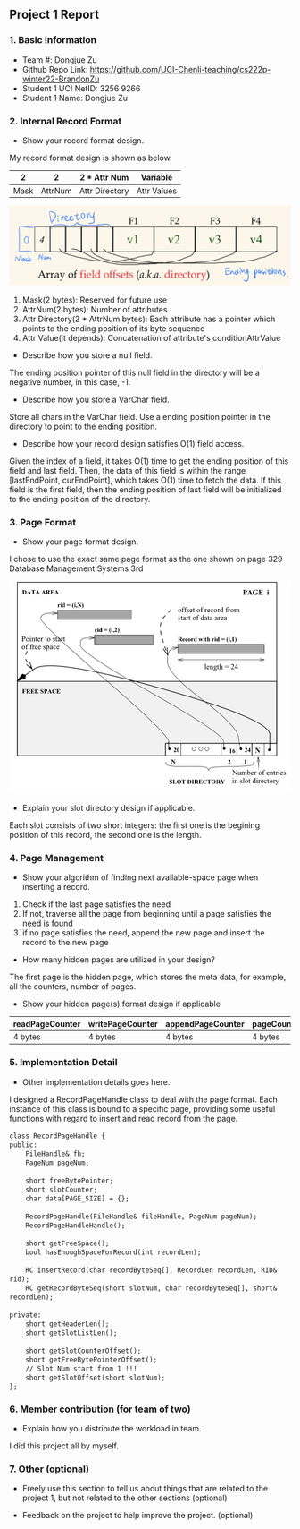 ## Project 1 Report


### 1. Basic information
 - Team #: Dongjue Zu
 - Github Repo Link: https://github.com/UCI-Chenli-teaching/cs222p-winter22-BrandonZu
 - Student 1 UCI NetID: 3256 9266
 - Student 1 Name: Dongjue Zu

### 2. Internal Record Format
- Show your record format design.

My record format design is shown as below.

| 2 | 2 | 2 * Attr Num | Variable | 
| --- | --- | --- | --- |
| Mask | AttrNum | Attr Directory | Attr Values |

![Record Format](Record%20Format.jpeg)

1. Mask(2 bytes): Reserved for future use
2. AttrNum(2 bytes): Number of attributes
3. Attr Directory(2 * AttrNum bytes): Each attribute has a pointer which points to the ending position of its byte sequence
4. Attr Value(it depends): Concatenation of attribute's conditionAttrValue


- Describe how you store a null field.

The ending position pointer of this null field in the directory will be a negative number, in this case, -1.

- Describe how you store a VarChar field.

Store all chars in the VarChar field.
Use a ending position pointer in the directory to point to the ending position.

- Describe how your record design satisfies O(1) field access.

Given the index of a field, it takes O(1) time to get the ending position of this field and last field. Then, the data of
this field is within the range [lastEndPoint, curEndPoint], which takes O(1) time to fetch the data. If this field is the first
field, then the ending position of last field will be initialized to the ending position of the directory.

### 3. Page Format
- Show your page format design.

I chose to use the exact same page format as the one shown on page 329 Database Management Systems 3rd

![Page Format](Page%20Format.jpeg)

- Explain your slot directory design if applicable.

Each slot consists of two short integers: the first one is the begining position of this record, the second one is the length.

### 4. Page Management
- Show your algorithm of finding next available-space page when inserting a record.

1. Check if the last page satisfies the need
2. If not, traverse all the page from beginning until a page satisfies the need is found
3. if no page satisfies the need, append the new page and insert the record to the new page

- How many hidden pages are utilized in your design?

The first page is the hidden page, which stores the meta data, for example, all the counters, number of pages.

- Show your hidden page(s) format design if applicable

| readPageCounter | writePageCounter | appendPageCounter | pageCounter |
|-----------------|------------------| --- | --- |
| 4 bytes         | 4 bytes          | 4 bytes | 4 bytes |

### 5. Implementation Detail
- Other implementation details goes here.

I designed a RecordPageHandle class to deal with the page format.
Each instance of this class is bound to a specific page, providing some useful functions with regard to insert and read
record from the page.


    class RecordPageHandle {
    public:
        FileHandle& fh;
        PageNum pageNum;
    
        short freeBytePointer;
        short slotCounter;
        char data[PAGE_SIZE] = {};
        
        RecordPageHandle(FileHandle& fileHandle, PageNum pageNum);
        RecordPageHandleHandle();
        
        short getFreeSpace();
        bool hasEnoughSpaceForRecord(int recordLen);
        
        RC insertRecord(char recordByteSeq[], RecordLen recordLen, RID& rid);
        RC getRecordByteSeq(short slotNum, char recordByteSeq[], short& recordLen);
    
    private:
        short getHeaderLen();
        short getSlotListLen();
        
        short getSlotCounterOffset();
        short getFreeBytePointerOffset();
        // Slot Num start from 1 !!!
        short getSlotOffset(short slotNum);
    };



### 6. Member contribution (for team of two)
- Explain how you distribute the workload in team.

I did this project all by myself.

### 7. Other (optional)
- Freely use this section to tell us about things that are related to the project 1, but not related to the other sections (optional)



- Feedback on the project to help improve the project. (optional)